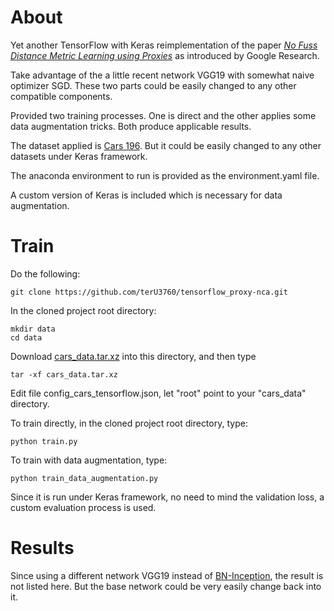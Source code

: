 # About
Yet another TensorFlow with Keras reimplementation of the paper [*No Fuss Distance Metric Learning using Proxies*](https://arxiv.org/pdf/1703.07464.pdf) as introduced by Google Research.

Take advantage of the a little recent network VGG19 with somewhat naive optimizer SGD. These two parts could be easily changed to any other compatible components.

Provided two training processes. One is direct and the other applies some data augmentation tricks. Both produce applicable results.

The dataset applied is [Cars 196](https://ai.stanford.edu/~jkrause/cars/car_dataset.html). But it could be easily changed to any other datasets under Keras framework.

The anaconda environment to run is provided as the environment.yaml file.

A custom version of Keras is included which is necessary for data augmentation.


# Train

Do the following:

```
git clone https://github.com/terU3760/tensorflow_proxy-nca.git
```

In the cloned project root directory:

```
mkdir data
cd data
```

Download [cars_data.tar.xz](https://drive.google.com/file/d/1tdQK9NC2g_YxGLEiew7kkoLZazoChdmP/view?usp=sharing) into this directory, and then type

```
tar -xf cars_data.tar.xz
```

Edit file config_cars_tensorflow.json, let "root" point to your "cars_data" directory.

To train directly, in the cloned project root directory, type:

```
python train.py
```

To train with data augmentation, type:

```
python train_data_augmentation.py
```

Since it is run under Keras framework, no need to mind the validation loss, a custom evaluation process is used.


# Results

Since using a different network VGG19 instead of [BN-Inception](http://arxiv.org/abs/1502.03167), the result is not listed here. But the base network could be very easily change back into it.